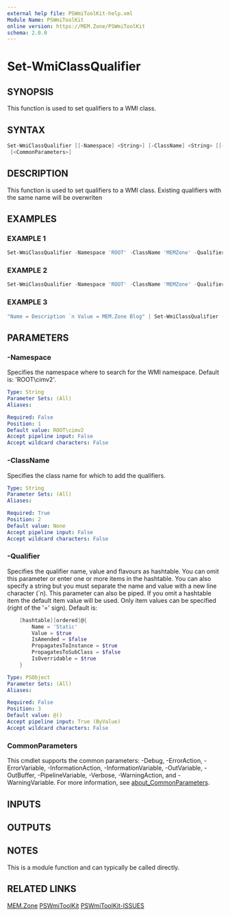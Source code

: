 ```yaml
---
external help file: PSWmiToolKit-help.xml
Module Name: PSWmiToolKit
online version: https://MEM.Zone/PSWmiToolKit
schema: 2.0.0
---
```


# Set-WmiClassQualifier

## SYNOPSIS

This function is used to set qualifiers to a WMI class.

## SYNTAX

```powershell
Set-WmiClassQualifier [[-Namespace] <String>] [-ClassName] <String> [[-Qualifier] <PSObject>]
 [<CommonParameters>]
```

## DESCRIPTION

This function is used to set qualifiers to a WMI class. Existing qualifiers with the same name will be overwriten

## EXAMPLES

### EXAMPLE 1

```powershell
Set-WmiClassQualifier -Namespace 'ROOT' -ClassName 'MEMZone' -Qualifier @{ Name = 'Description'; Value = 'MEM.Zone Blog' }
```

### EXAMPLE 2

```powershell
Set-WmiClassQualifier -Namespace 'ROOT' -ClassName 'MEMZone' -Qualifier "Name = Description `n Value = MEM.Zone Blog"
```

### EXAMPLE 3

```powershell
"Name = Description `n Value = MEM.Zone Blog" | Set-WmiClassQualifier -Namespace 'ROOT' -ClassName 'MEMZone'
```

## PARAMETERS

### -Namespace

Specifies the namespace where to search for the WMI namespace.
Default is: 'ROOT\cimv2'.

```yaml
Type: String
Parameter Sets: (All)
Aliases:

Required: False
Position: 1
Default value: ROOT\cimv2
Accept pipeline input: False
Accept wildcard characters: False
```

### -ClassName

Specifies the class name for which to add the qualifiers.

```yaml
Type: String
Parameter Sets: (All)
Aliases:

Required: True
Position: 2
Default value: None
Accept pipeline input: False
Accept wildcard characters: False
```

### -Qualifier

Specifies the qualifier name, value and flavours as hashtable.
You can omit this parameter or enter one or more items in the hashtable.
You can also specify a string but you must separate the name and value with a new line character (\`n).
This parameter can also be piped.
If you omit a hashtable item the default item value will be used.
Only item values can be specified (right of the '=' sign).
Default is:

```powershell
    [hashtable][ordered]@{
        Name = 'Static'
        Value = $true
        IsAmended = $false
        PropagatesToInstance = $true
        PropagatesToSubClass = $false
        IsOverridable = $true
    }
```

```yaml
Type: PSObject
Parameter Sets: (All)
Aliases:

Required: False
Position: 3
Default value: @()
Accept pipeline input: True (ByValue)
Accept wildcard characters: False
```

### CommonParameters

This cmdlet supports the common parameters: -Debug, -ErrorAction, -ErrorVariable, -InformationAction, -InformationVariable, -OutVariable, -OutBuffer, -PipelineVariable, -Verbose, -WarningAction, and -WarningVariable.
For more information, see [about_CommonParameters](http://go.microsoft.com/fwlink/?LinkID=113216).

## INPUTS

## OUTPUTS

## NOTES

This is a module function and can typically be called directly.

## RELATED LINKS

[MEM.Zone](https://MEM.Zone)
[PSWmiToolKit](https://MEM.Zone/PSWmiToolKit)
[PSWmiToolKit-ISSUES](https://MEM.Zone/PSWmiToolKit-ISSUES)
